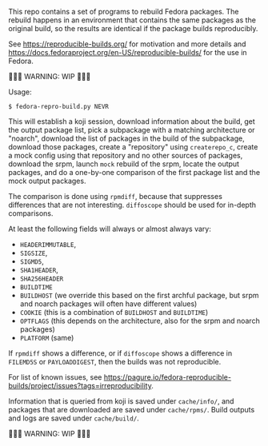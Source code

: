 This repo contains a set of programs to rebuild Fedora packages.
The rebuild happens in an environment that contains the same packages as the original build,
so the results are identical if the package builds reproducibly.

See https://reproducible-builds.org/ for motivation and more details
and https://docs.fedoraproject.org/en-US/reproducible-builds/ for the use in Fedora.

🚧🚧🚧 WARNING: WIP 🚧🚧🚧

Usage:
```
$ fedora-repro-build.py NEVR
```

This will establish a koji session,
download information about the build,
get the output package list,
pick a subpackage with a matching architecture or "noarch",
download the list of packages in the build of the subpackage,
download those packages,
create a "repository" using `createrepo_c`,
create a mock config using that repository and no other sources of packages,
download the srpm,
launch `mock` rebuild of the srpm,
locate the output packages,
and do a one-by-one comparison of the first package list and the mock output packages.

The comparison is done using `rpmdiff`,
because that suppresses differences that are not interesting.
`diffoscope` should be used for in-depth comparisons.

At least the following fields will always or almost always vary:
* `HEADERIMMUTABLE`,
* `SIGSIZE`,
* `SIGMD5`,
* `SHA1HEADER`,
* `SHA256HEADER`
* `BUILDTIME`
* `BUILDHOST` (we override this based on the first archful package, but srpm and noarch packages will often have different values)
* `COOKIE` (this is a combination of `BUILDHOST` and `BUILDTIME`)
* `OPTFLAGS` (this depends on the architecture, also for the srpm and noarch packages)
* `PLATFORM` (same)

If `rpmdiff` shows a difference, or if `diffoscope` shows a difference in `FILEMD5S` or `PAYLOADDIGEST`, then the builds was not reproducible.

For list of known issues, see https://pagure.io/fedora-reproducible-builds/project/issues?tags=irreproducibility.

Information that is queried from koji is saved under `cache/info/`,
and packages that are downloaded are saved under `cache/rpms/`.
Build outputs and logs are saved under `cache/build/`.

🚧🚧🚧 WARNING: WIP 🚧🚧🚧
